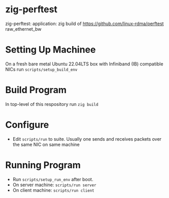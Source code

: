 # zig-perftest
zig-perftest: application: zig build of https://github.com/linux-rdma/perftest raw_ethernet_bw

# Setting Up Machinee
On a fresh bare metal Ubuntu 22.04LTS box with Infiniband (IB) compatible NICs run `scripts/setup_build_env`

# Build Program
In top-level of this respository run `zig build`

# Configure
* Edit `scripts/run` to suite. Usually one sends and receives packets over the same NIC on same machine

# Running Program
* Run `scripts/setup_run_env` after boot.
* On server machine: `scripts/run server`
* On client machine: `scripts/run client`
